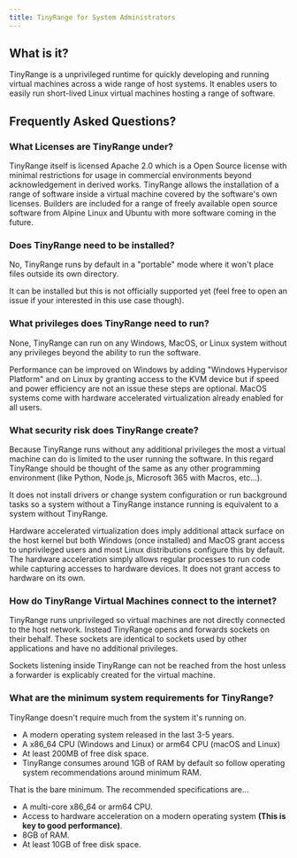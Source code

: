 ```yaml
---
title: TinyRange for System Administrators
---
```


## What is it?

TinyRange is a unprivileged runtime for quickly developing and running virtual machines across a wide range of host systems. It enables users to easily run short-lived Linux virtual machines hosting a range of software.

## Frequently Asked Questions?

### What Licenses are TinyRange under?

TinyRange itself is licensed Apache 2.0 which is a Open Source license with minimal restrictions for usage in commercial environments beyond acknowledgement in derived works. TinyRange allows the installation of a range of software inside a virtual machine covered by the software's own licenses. Builders are included for a range of freely available open source software from Alpine Linux and Ubuntu with more software coming in the future.

### Does TinyRange need to be installed?

No, TinyRange runs by default in a "portable" mode where it won't place files outside its own directory.

It can be installed but this is not officially supported yet (feel free to open an issue if your interested in this use case though).

### What privileges does TinyRange need to run?

None, TinyRange can run on any Windows, MacOS, or Linux system without any privileges beyond the ability to run the software.

Performance can be improved on Windows by adding "Windows Hypervisor Platform" and on Linux by granting access to the KVM device but if speed and power efficiency are not an issue these steps are optional. MacOS systems come with hardware accelerated virtualization already enabled for all users.

### What security risk does TinyRange create?

Because TinyRange runs without any additional privileges the most a virtual machine can do is limited to the user running the software. In this regard TinyRange should be thought of the same as any other programming environment (like Python, Node.js, Microsoft 365 with Macros, etc...).

It does not install drivers or change system configuration or run background tasks so a system without a TinyRange instance running is equivalent to a system without TinyRange.

Hardware accelerated virtualization does imply additional attack surface on the host kernel but both Windows (once installed) and MacOS grant access to unprivileged users and most Linux distributions configure this by default. The hardware acceleration simply allows regular processes to run code while capturing accesses to hardware devices. It does not grant access to hardware on its own.

### How do TinyRange Virtual Machines connect to the internet?

TinyRange runs unprivileged so virtual machines are not directly connected to the host network. Instead TinyRange opens and forwards sockets on their behalf. These sockets are identical to sockets used by other applications and have no additional privileges.

Sockets listening inside TinyRange can not be reached from the host unless a forwarder is explicably created for the virtual machine.

### What are the minimum system requirements for TinyRange?

TinyRange doesn't require much from the system it's running on.

- A modern operating system released in the last 3-5 years.
- A x86_64 CPU (Windows and Linux) or arm64 CPU (macOS and Linux)
- At least 200MB of free disk space.
- TinyRange consumes around 1GB of RAM by default so follow operating system recommendations around minimum RAM. 

That is the bare minimum. The recommended specifications are...

- A multi-core x86_64 or arm64 CPU.
- Access to hardware acceleration on a modern operating system **(This is key to good performance)**.
- 8GB of RAM.
- At least 10GB of free disk space.